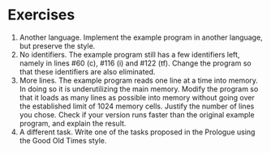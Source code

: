 # Exercises

1. Another language. Implement the example program in another language, but preserve the style.
2. No identifiers. The example program still has a few identifiers left, namely in lines #60 (c), #116 (i) and #122 (tf). Change the program so that these identifiers are also eliminated.
3. More lines. The example program reads one line at a time into memory. In doing so it is underutilizing the main memory. Modify the program so that it loads as many lines as possible into memory without going over the established limit of 1024 memory cells. Justify the number of lines you chose. Check if your version runs faster than the original example program, and explain the result.
4. A different task. Write one of the tasks proposed in the Prologue using the Good Old Times style.
